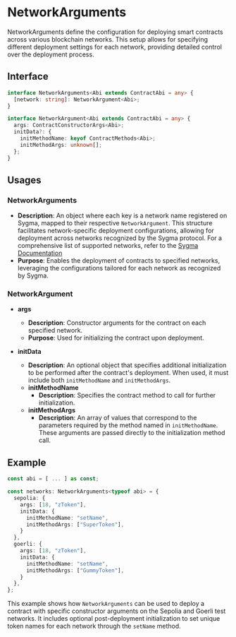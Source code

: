 # NetworkArguments

NetworkArguments define the configuration for deploying smart contracts across various blockchain networks. This setup allows for specifying different deployment settings for each network, providing detailed control over the deployment process.

## Interface

```typescript
interface NetworkArguments<Abi extends ContractAbi = any> {
  [network: string]: NetworkArgument<Abi>;
}

interface NetworkArgument<Abi extends ContractAbi = any> {
  args: ContractConstructorArgs<Abi>;
  initData?: {
    initMethodName: keyof ContractMethods<Abi>;
    initMethodArgs: unknown[];
  };
}
```

## Usages

### NetworkArguments
  - **Description**: An object where each key is a network name registered on Sygma, mapped to their respective `NetworkArgument`. This structure facilitates network-specific deployment configurations, allowing for deployment across networks recognized by the Sygma protocol. For a comprehensive list of supported networks, refer to the [Sygma Documentation](https://docs.buildwithsygma.com/environments)
  - **Purpose**: Enables the deployment of contracts to specified networks, leveraging the configurations tailored for each network as recognized by Sygma.

### NetworkArgument
- **args**
  - **Description**: Constructor arguments for the contract on each specified network.
  - **Purpose**: Used for initializing the contract upon deployment.

- **initData**
  - **Description**: An optional object that specifies additional initialization to be performed after the contract's deployment. When used, it must include both `initMethodName` and `initMethodArgs`.
  - **initMethodName**
    - **Description**: Specifies the contract method to call for further initialization.
  - **initMethodArgs**
    - **Description**: An array of values that correspond to the parameters required by the method named in `initMethodName`. These arguments are passed directly to the initialization method call.

## Example

```typescript
const abi = [ ... ] as const;

const networks: NetworkArguments<typeof abi> = {
  sepolia: {
    args: [18, "zToken"],
    initData: {
      initMethodName: "setName",
      initMethodArgs: ["SuperToken"],
    }
  },
  goerli: {
    args: [18, "zToken"],
    initData: {
      initMethodName: "setName",
      initMethodArgs: ["GummyToken"],
    }
  },
};
```

This example shows how `NetworkArguments` can be used to deploy a contract with specific constructor arguments on the Sepolia and Goerli test networks. It includes optional post-deployment initialization to set unique token names for each network through the `setName` method.
